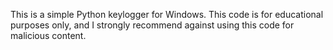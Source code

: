 This is a simple Python keylogger for Windows.
This code is for educational purposes only, and I strongly recommend against using this code for malicious content.
